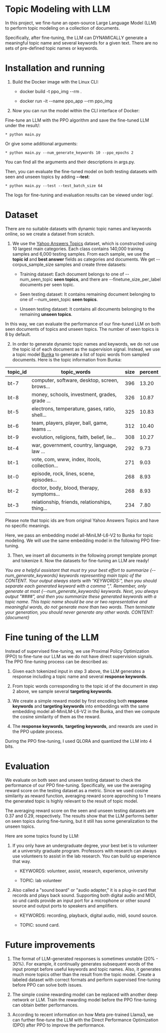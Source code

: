 # Topic Modeling with LLM
In this project, we fine-tune an open-source Large Language Model (LLM) to perform topic modeling on a collection of documents.

Specifically, after fine-tuning, the LLM can DYNAMICALLY generate a meaningful topic name and several keywords for a given text. There are no sets of pre-defined topic names or keywords.

# Installation and running

1. Build the Docker image with the Linux CLI:

    * docker build -t ppo_img --rm .

    * docker run -it --name ppo_app --rm ppo_img

2. Now you can run the model within the CLI interface of Docker:

Fine-tune an LLM with the PPO algorithm and save the fine-tuned LLM under the result/:

    * python main.py

Or give some additional arguments:

    * python main.py --num_generate_keywords 10 --ppo_epochs 2 

You can find all the arguments and their descriptions in args.py.

Then, you can evaluate the fine-tuned model on both testing datasets with seen and unseen topics by adding **--test**:

    * python main.py --test --test_batch_size 64

The logs for fine-tuning and evaluation results can be viewed under log/.

# Dataset

There are no suitable datasets with dynamic topic names and keywords online, so we create a dataset from scratch.

1. We use the [Yahoo Answers Topics](https://huggingface.co/datasets/yahoo_answers_topics) dataset, which is constructed using 10 largest main categories. Each class contains 140,000 training samples and 6,000 testing samples. From each sample, we use the **topic id** and **best answer** fields as categories and documents. We get --corpus_sample_size samples and create three datasets:

    * Training dataset: Each document belongs to one of --num_seen_topic **seen topics**, and there are --finetune_size_per_label documents per seen topic.

    * Seen testing dataset: It contains remaining document belonging to one of --num_seen_topic **seen topics**.

    * Unseen testing dataset: It contains all documents belonging to the remaining **unseen topics**.

In this way, we can evaluate the performance of our fine-tuned LLM on both seen documents of topics and unseen topics. The number of seen topics is 8 by default.

2. In order to generate dynamic topic names and keywords, we do not use the topic id of each document as the supervision signal. Instead, we use a topic model [Bunka](https://github.com/charlesdedampierre/BunkaTopics) to generate a list of topic words from sampled documents. Here is the topic information from Bunka:

|topic_id  |topic_words                                     |size  |percent|
|----------|------------------------------------------------|------|-------|
|bt-7      |computer, software, desktop, screen, brows...   |396   | 13.20 |
|bt-8      |money, schools, investment, grades, grade ...   |326   | 10.87 |
|bt-5      |electrons, temperature, gases, ratio, shell...  |325   | 10.83 |
|bt-6      |team, players, player, ball, game, teams ...    |312   | 10.40 |
|bt-9      |evolution, religions, faith, belief, lie...     |308   | 10.27 |
|bt-4      |war, government, country, language, law ...     |292   |  9.73 |
|bt-1      |vote, com, www, index, itools, collection...    |271   |  9.03 |
|bt-0      |episode, rock, lines, scene, episodes...        |268   |  8.93 |
|bt-2      |doctor, body, blood, therapy, symptoms...       |268   |  8.93 |
|bt-3      |relationship, friends, relationships, thing...  |234   |  7.80 |

Please note that topic ids are from original Yahoo Answers Topics and have no specific meanings.

Here, we pass an embedding model all-MiniLM-L6-V2 to Bunka for topic modeling. We will use the same embedding model in the following PPO fine-tuning.

3. Then, we insert all documents in the following prompt template prompt and tokenize it. Now the datasets for fine-tuning an LLM are ready!

*You are a helpful assistant that must try your best effort to summarize {--num_generate_keywords} keywords representing main topic of the CONTENT.
Your output always starts with "KEYWORDS:", then you should separate each generated keyword with a comma ",".
Remember, only generate at most {--num_generate_keywords} keywords.
Next, you always output "####", and then you summarize these generated keywords with a topic name.
This topic name should be one or two representative and meaningful words, do not generate more than two words.
Then terminate your generation, you should never generate any other words.
CONTENT: {document}*


# Fine tuning of the LLM
Instead of supervised fine-tuning, we use Proximal Policy Optimization (PPO) to fine-tune our LLM as we do not have direct supervision signals. The PPO fine-tuning process can be described as:

1. Given each tokenized input in step 3 above, the LLM generates a response including a topic name and several **response keywords**.

2. From topic words corresponding to the topic id of the document in step 2 above, we sample several **targeting keywords**.

3. We create a simple reward model by first encoding both **response keywords** and **targeting keywords** into embeddings with the same embedding model all-MiniLM-L6-V2 in the Bunka, and then we compute the cosine similarity of them as the reward.

4. The **response keywords**, **targeting keywords**, and rewards are used in the PPO update process.

During the PPO fine-tuning, I used QLORA and quantized the LLM into 4 bits.

# Evaluation

We evaluate on both seen and unseen testing dataset to check the performance of our PPO fine-tuning.
Specifically, we use the averaging reward score on the testing dataset as a metric.
Since we used cosine similarity as reward function, averaging reward score approching to 1 means the generated topic is highly relevant to the result of topic model.

The averaging reward score on the seen and unseen testing datasets are 0.37 and 0.29, respectively.
The results show that the LLM performs better on seen topics during fine-tuning, but it still has some generalization to the unseen topics.

Here are some topics found by LLM:

1. If you only have an undergraduate degree, your best bet is to volunteer at a university graduate program.  Professors with research can always use
 volunteers to assist in the lab research.  You can build up experience that way.

    * KEYWORDS:  volunteer, assist, research, experience, university

    * TOPIC: lab volunteer

2.  Also called a "sound board" or "audio adapter," it is a plug-in card that records and plays back sound. Supporting both digital audio and MIDI, so
und cards provide an input port for a microphone or other sound source and output ports to speakers and amplifiers.

    * KEYWORDS:  recording, playback, digital audio, midi, sound source.

    * TOPIC: sound card.

# Future improvements

1. The format of LLM-generated responses is sometimes unstable (20% - 30%). For example, it continually generates subsequent words of the input prompt before useful keywords and topic names. Also, it generates much more topics other than the result from the topic model. Create a labeled dataset with correct formats and perform supervised fine-tuning before PPO can solve both issues.

2. The simple cosine rewarding model can be replaced with another deep network or LLM. Train the rewarding model before the PPO fine-tuning can obtain better performances.

3. According to recent information on how Meta pre-trained Llama3, we can further fine-tune the LLM with the Direct Performance Optimization (DPO) after PPO to improve the performance.
